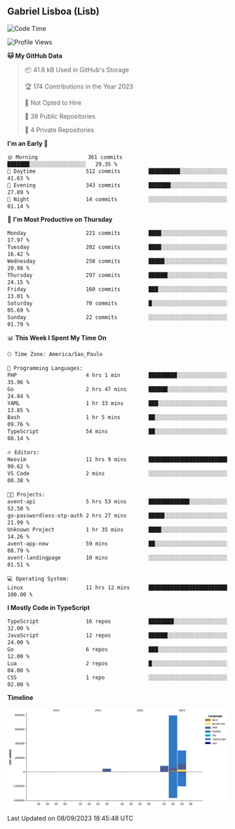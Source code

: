 ## Gabriel Lisboa (Lisb)

<!--START_SECTION:waka-->
![Code Time](http://img.shields.io/badge/Code%20Time-166%20hrs%2056%20mins-blue)

![Profile Views](http://img.shields.io/badge/Profile%20Views-0-blue)

**🐱 My GitHub Data** 

> 📦 41.8 kB Used in GitHub's Storage 
 > 
> 🏆 174 Contributions in the Year 2023
 > 
> 🚫 Not Opted to Hire
 > 
> 📜 38 Public Repositories 
 > 
> 🔑 4 Private Repositories 
 > 
**I'm an Early 🐤** 

```text
🌞 Morning                361 commits         ███████░░░░░░░░░░░░░░░░░░   29.35 % 
🌆 Daytime                512 commits         ██████████░░░░░░░░░░░░░░░   41.63 % 
🌃 Evening                343 commits         ███████░░░░░░░░░░░░░░░░░░   27.89 % 
🌙 Night                  14 commits          ░░░░░░░░░░░░░░░░░░░░░░░░░   01.14 % 
```
📅 **I'm Most Productive on Thursday** 

```text
Monday                   221 commits         ████░░░░░░░░░░░░░░░░░░░░░   17.97 % 
Tuesday                  202 commits         ████░░░░░░░░░░░░░░░░░░░░░   16.42 % 
Wednesday                258 commits         █████░░░░░░░░░░░░░░░░░░░░   20.98 % 
Thursday                 297 commits         ██████░░░░░░░░░░░░░░░░░░░   24.15 % 
Friday                   160 commits         ███░░░░░░░░░░░░░░░░░░░░░░   13.01 % 
Saturday                 70 commits          █░░░░░░░░░░░░░░░░░░░░░░░░   05.69 % 
Sunday                   22 commits          ░░░░░░░░░░░░░░░░░░░░░░░░░   01.79 % 
```


📊 **This Week I Spent My Time On** 

```text
🕑︎ Time Zone: America/Sao_Paulo

💬 Programming Languages: 
PHP                      4 hrs 1 min         █████████░░░░░░░░░░░░░░░░   35.96 % 
Go                       2 hrs 47 mins       ██████░░░░░░░░░░░░░░░░░░░   24.84 % 
YAML                     1 hr 33 mins        ███░░░░░░░░░░░░░░░░░░░░░░   13.85 % 
Bash                     1 hr 5 mins         ██░░░░░░░░░░░░░░░░░░░░░░░   09.76 % 
TypeScript               54 mins             ██░░░░░░░░░░░░░░░░░░░░░░░   08.14 % 

🔥 Editors: 
Neovim                   11 hrs 9 mins       █████████████████████████   99.62 % 
VS Code                  2 mins              ░░░░░░░░░░░░░░░░░░░░░░░░░   00.38 % 

🐱‍💻 Projects: 
avent-api                5 hrs 53 mins       █████████████░░░░░░░░░░░░   52.50 % 
go-passwordless-otp-auth 2 hrs 27 mins       █████░░░░░░░░░░░░░░░░░░░░   21.99 % 
Unknown Project          1 hr 35 mins        ████░░░░░░░░░░░░░░░░░░░░░   14.26 % 
avent-app-new            59 mins             ██░░░░░░░░░░░░░░░░░░░░░░░   08.79 % 
avent-landingpage        10 mins             ░░░░░░░░░░░░░░░░░░░░░░░░░   01.51 % 

💻 Operating System: 
Linux                    11 hrs 12 mins      █████████████████████████   100.00 % 
```

**I Mostly Code in TypeScript** 

```text
TypeScript               16 repos            ████████░░░░░░░░░░░░░░░░░   32.00 % 
JavaScript               12 repos            ██████░░░░░░░░░░░░░░░░░░░   24.00 % 
Go                       6 repos             ███░░░░░░░░░░░░░░░░░░░░░░   12.00 % 
Lua                      2 repos             █░░░░░░░░░░░░░░░░░░░░░░░░   04.00 % 
CSS                      1 repo              ░░░░░░░░░░░░░░░░░░░░░░░░░   02.00 % 
```



**Timeline**

![Lines of Code chart](https://raw.githubusercontent.com/tenlisboa/tenlisboa/main/assets/bar_graph.png)


 Last Updated on 08/09/2023 18:45:48 UTC
<!--END_SECTION:waka-->
